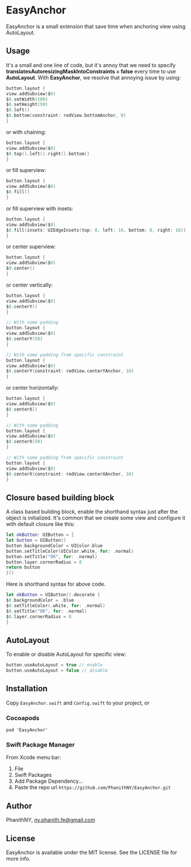 # EasyAnchor
EasyAnchor is a small extension that save time when anchoring view using AutoLayout.

## Usage
It's a small and one line of code, but it's annoy that we need to specify **translatesAutoresizingMaskIntoConstraints = false** every time to use **AutoLayout**.
With **EasyAnchor**, we resolve that annoying issue by using:
```swift 
button.layout { 
view.addSubview($0)
$0.setWidth(100)
$0.setHeight(50)
$0.left()
$0.bottom(constraint: redView.bottomAnchor, 0)
}
```
or with chaining:
```swift 
button.layout { 
view.addSubview($0)
$0.top().left().right().bottom()
}
```
or fill superview:
```swift 
button.layout { 
view.addSubview($0)
$0.fill()
}
```
or fill superview with insets:
```swift 
button.layout { 
view.addSubview($0)
$0.fill(insets: UIEdgeInsets(top: 0, left: 16, bottom: 0, right: 16))
}
```
or center superview:
```swift 
button.layout { 
view.addSubview($0)
$0.center()
}
```
or center vertically:
```swift 
button.layout { 
view.addSubview($0)
$0.centerY()
}

// With some padding
button.layout { 
view.addSubview($0)
$0.centerY(50)
}

// With some padding from specific constraint
button.layout { 
view.addSubview($0)
$0.centerY(constraint: redView.centerYAnchor, 10)
}
```
or center horizontally:
```swift 
button.layout { 
view.addSubview($0)
$0.centerX()
}

// With some padding
button.layout { 
view.addSubview($0)
$0.centerX(50)
}

// With some padding from specific constraint
button.layout { 
view.addSubview($0)
$0.centerX(constraint: redView.centerXAnchor, 10)
}
```

## Closure based building block
A class based building block, enable the shorthand syntax just after the object is initialized.
It's common that we create some view and configure it with default closure like this:
```swift 
let okButton: UIButton = {
let button = UIButton()
button.backgroundColor = UIColor.blue
button.setTitleColor(UIColor.white, for: .normal)
button.setTitle("OK", for: .normal)
button.layer.cornerRadius = 8
return button
}()
```
Here is shorthand syntax for above code.
```swift 
let okButton = UIButton().decorate { 
$0.backgroundColor = .blue
$0.setTitleColor(.white, for: .normal) 
$0.setTitle("OK", for: .normal)
$0.layer.cornerRadius = 8
}
```

## AutoLayout
To enable or disable AutoLayout for specific view:
```swift 
button.useAutoLayout = true // enable
button.useAutoLayout = false // disable
```

## Installation
Copy `EasyAnchor.swift` and `Config.swift` to your project, or

### Cocoapods
`pod 'EasyAnchor'` 

### Swift Package Manager
From Xcode menu bar:

1. File
2. Swift Packages
3. Add Package Dependency...
4. Paste the repo url `https://github.com/PhanithNY/EasyAnchor.git`


## Author

PhanithNY, ny.phanith.fe@gmail.com

## License

EasyAnchor is available under the MIT license. See the LICENSE file for more info.
